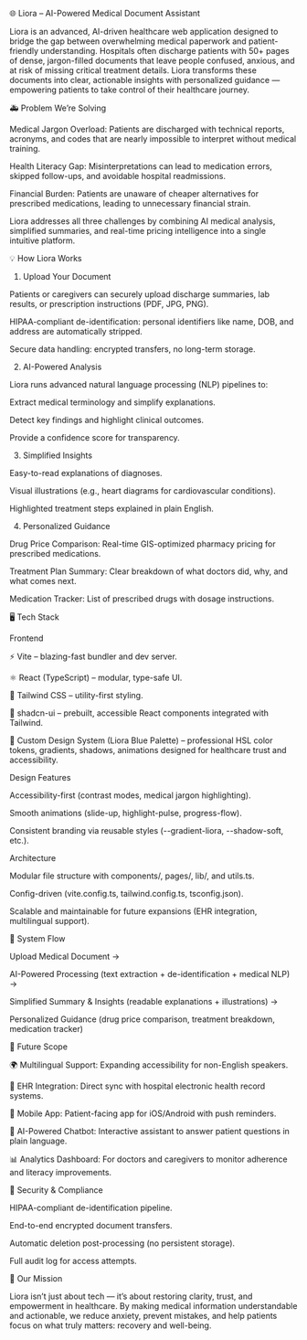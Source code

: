 🌐 Liora – AI-Powered Medical Document Assistant

Liora is an advanced, AI-driven healthcare web application designed to bridge the gap between overwhelming medical paperwork and patient-friendly understanding. Hospitals often discharge patients with 50+ pages of dense, jargon-filled documents that leave people confused, anxious, and at risk of missing critical treatment details. Liora transforms these documents into clear, actionable insights with personalized guidance — empowering patients to take control of their healthcare journey.

🚑 Problem We’re Solving

Medical Jargon Overload: Patients are discharged with technical reports, acronyms, and codes that are nearly impossible to interpret without medical training.

Health Literacy Gap: Misinterpretations can lead to medication errors, skipped follow-ups, and avoidable hospital readmissions.

Financial Burden: Patients are unaware of cheaper alternatives for prescribed medications, leading to unnecessary financial strain.

Liora addresses all three challenges by combining AI medical analysis, simplified summaries, and real-time pricing intelligence into a single intuitive platform.

💡 How Liora Works
1. Upload Your Document

Patients or caregivers can securely upload discharge summaries, lab results, or prescription instructions (PDF, JPG, PNG).

HIPAA-compliant de-identification: personal identifiers like name, DOB, and address are automatically stripped.

Secure data handling: encrypted transfers, no long-term storage.

2. AI-Powered Analysis

Liora runs advanced natural language processing (NLP) pipelines to:

Extract medical terminology and simplify explanations.

Detect key findings and highlight clinical outcomes.

Provide a confidence score for transparency.

3. Simplified Insights

Easy-to-read explanations of diagnoses.

Visual illustrations (e.g., heart diagrams for cardiovascular conditions).

Highlighted treatment steps explained in plain English.

4. Personalized Guidance

Drug Price Comparison: Real-time GIS-optimized pharmacy pricing for prescribed medications.

Treatment Plan Summary: Clear breakdown of what doctors did, why, and what comes next.

Medication Tracker: List of prescribed drugs with dosage instructions.

🖥️ Tech Stack

Frontend

⚡ Vite – blazing-fast bundler and dev server.

⚛️ React (TypeScript) – modular, type-safe UI.

🎨 Tailwind CSS – utility-first styling.

🧩 shadcn-ui – prebuilt, accessible React components integrated with Tailwind.

🏥 Custom Design System (Liora Blue Palette) – professional HSL color tokens, gradients, shadows, animations designed for healthcare trust and accessibility.

Design Features

Accessibility-first (contrast modes, medical jargon highlighting).

Smooth animations (slide-up, highlight-pulse, progress-flow).

Consistent branding via reusable styles (--gradient-liora, --shadow-soft, etc.).

Architecture

Modular file structure with components/, pages/, lib/, and utils.ts.

Config-driven (vite.config.ts, tailwind.config.ts, tsconfig.json).

Scalable and maintainable for future expansions (EHR integration, multilingual support).

📸 System Flow

Upload Medical Document
→

AI-Powered Processing (text extraction + de-identification + medical NLP)
→

Simplified Summary & Insights (readable explanations + illustrations)
→

Personalized Guidance (drug price comparison, treatment breakdown, medication tracker)

🚀 Future Scope

🌍 Multilingual Support: Expanding accessibility for non-English speakers.

🤝 EHR Integration: Direct sync with hospital electronic health record systems.

📱 Mobile App: Patient-facing app for iOS/Android with push reminders.

🧠 AI-Powered Chatbot: Interactive assistant to answer patient questions in plain language.

📊 Analytics Dashboard: For doctors and caregivers to monitor adherence and literacy improvements.

🔐 Security & Compliance

HIPAA-compliant de-identification pipeline.

End-to-end encrypted document transfers.

Automatic deletion post-processing (no persistent storage).

Full audit log for access attempts.

🎯 Our Mission

Liora isn’t just about tech — it’s about restoring clarity, trust, and empowerment in healthcare. By making medical information understandable and actionable, we reduce anxiety, prevent mistakes, and help patients focus on what truly matters: recovery and well-being.
